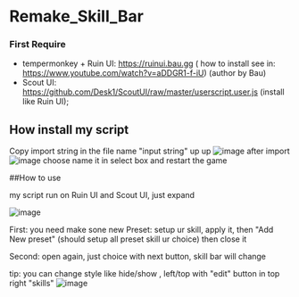 # Remake_Skill_Bar

### First Require
  - tempermonkey +  Ruin UI: https://ruinui.bau.gg ( how to install see in: https://www.youtube.com/watch?v=aDDGR1-f-iU) (author by Bau)
  - Scout UI: https://github.com/Desk1/ScoutUI/raw/master/userscript.user.js (install like Ruin UI);
## How install my script
Copy import string in the file name "input string" up up
![image](https://user-images.githubusercontent.com/83491342/230513576-fde93726-cafa-41af-b247-f31c7678b1c7.png)
after import 
![image](https://user-images.githubusercontent.com/83491342/230513643-525b08b2-ed0a-4fc0-a0d6-8cfdcc112b14.png)
choose name it in select box and restart the game

##How to use

my script run on Ruin UI and Scout UI, just expand

![image](https://user-images.githubusercontent.com/83491342/230599198-1be5059d-673f-4816-b3d3-e86f93061c56.png)

First: you need make sone new Preset: setup ur skill, apply it, then "Add New preset" (should setup all preset skill ur choice) then close it

Second: open again, just choice with next button, skill bar will change

tip: you can change style like hide/show , left/top with "edit" button in top right "skills"
![image](https://user-images.githubusercontent.com/83491342/230601111-21088c51-e880-4c8a-a12d-3bfed6a91460.png)
